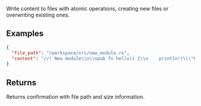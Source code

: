 Write content to files with atomic operations, creating new files or overwriting existing ones.

## Examples

```json
{
  "file_path": "/workspace/src/new_module.rs",
  "content": "//! New module\\n\\npub fn hello() {\\n    println!(\\\"Hello, world!\\\");\\n}"
}
```

## Returns

Returns confirmation with file path and size information.
